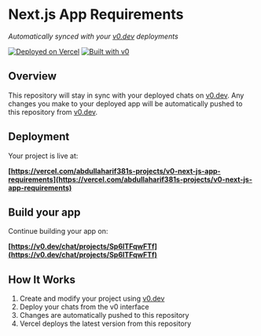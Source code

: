 # Next.js App Requirements

*Automatically synced with your [v0.dev](https://v0.dev) deployments*

[![Deployed on Vercel](https://img.shields.io/badge/Deployed%20on-Vercel-black?style=for-the-badge&logo=vercel)](https://vercel.com/abdullaharif381s-projects/v0-next-js-app-requirements)
[![Built with v0](https://img.shields.io/badge/Built%20with-v0.dev-black?style=for-the-badge)](https://v0.dev/chat/projects/Sp6lTFqwFTf)

## Overview

This repository will stay in sync with your deployed chats on [v0.dev](https://v0.dev).
Any changes you make to your deployed app will be automatically pushed to this repository from [v0.dev](https://v0.dev).

## Deployment

Your project is live at:

**[https://vercel.com/abdullaharif381s-projects/v0-next-js-app-requirements](https://vercel.com/abdullaharif381s-projects/v0-next-js-app-requirements)**

## Build your app

Continue building your app on:

**[https://v0.dev/chat/projects/Sp6lTFqwFTf](https://v0.dev/chat/projects/Sp6lTFqwFTf)**

## How It Works

1. Create and modify your project using [v0.dev](https://v0.dev)
2. Deploy your chats from the v0 interface
3. Changes are automatically pushed to this repository
4. Vercel deploys the latest version from this repository
